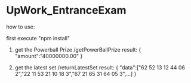 # UpWork_EntranceExam
how to use:

first execute "npm install"

1) get the Powerball Prize
<url location>/getPowerBallPrize
result:
{
	"amount":"40000000.00"
}


2) get the latest set
<url location>/returnLatestSet
result:
{
	"data":["62  52  13  12  44  06  2","22  11  53  21  10  18  3","67  21  65  31  64  05  3",...]
}

